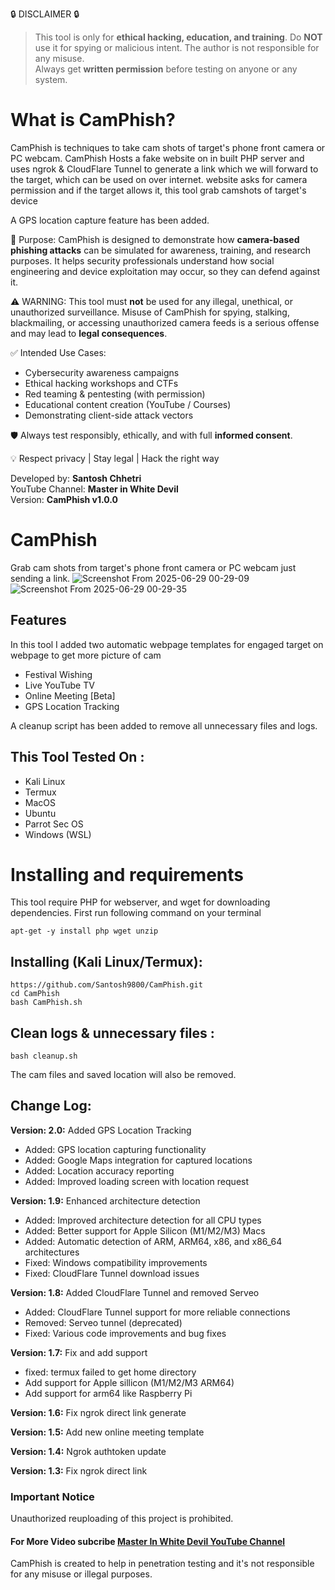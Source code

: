 🔒 DISCLAIMER 🔒

> This tool is only for **ethical hacking, education, and training**. Do **NOT** use it for spying or malicious intent. The author is not responsible for any misuse.  
> Always get **written permission** before testing on anyone or any system.

# What is CamPhish?
<p>CamPhish is techniques to take cam shots of target's phone front camera or PC webcam. CamPhish Hosts a fake website on in built PHP server and uses ngrok & CloudFlare Tunnel to generate a link which we will forward to the target, which can be used on over internet. website asks for camera permission and if the target allows it, this tool grab camshots of target's device

A GPS location capture feature has been added.</p>

📌 Purpose:
CamPhish is designed to demonstrate how **camera-based phishing attacks** can be simulated for awareness, training, and research purposes. It helps security professionals understand how social engineering and device exploitation may occur, so they can defend against it.

⚠️ WARNING:
This tool must **not** be used for any illegal, unethical, or unauthorized surveillance. Misuse of CamPhish for spying, stalking, blackmailing, or accessing unauthorized camera feeds is a serious offense and may lead to **legal consequences**.

✅ Intended Use Cases:
- Cybersecurity awareness campaigns  
- Ethical hacking workshops and CTFs  
- Red teaming & pentesting (with permission)  
- Educational content creation (YouTube / Courses)  
- Demonstrating client-side attack vectors

🛡️ Always test responsibly, ethically, and with full **informed consent**.

💡 Respect privacy | Stay legal | Hack the right way

Developed by: **Santosh Chhetri**  
YouTube Channel: **Master in White Devil**  
Version: **CamPhish v1.0.0**


# CamPhish
Grab cam shots from target's phone front camera or PC webcam just sending a link.
![Screenshot From 2025-06-29 00-29-09](https://github.com/user-attachments/assets/007d1a9e-3045-4aea-8be5-8d9d5dacf1dc)
<br>
![Screenshot From 2025-06-29 00-29-35](https://github.com/user-attachments/assets/67bd7de3-e062-448d-b636-65119d18d871)

## Features
<p>In this tool I added two automatic webpage templates for engaged target on webpage to get more picture of cam</p>
<ul>
  <li>Festival Wishing</li>
  <li>Live YouTube TV</li>
  <li>Online Meeting [Beta]</li>
  <li>GPS Location Tracking</li>
</ul>
<p>A cleanup script has been added to remove all unnecessary files and logs.</p>

## This Tool Tested On :
<ul>
  <li>Kali Linux</li>
  <li>Termux</li>
  <li>MacOS</li>
  <li>Ubuntu</li>
  <li>Parrot Sec OS</li>
  <li>Windows (WSL)</li>
</ul>

# Installing and requirements
<p>This tool require PHP for webserver, and wget for downloading dependencies. First run following command on your terminal</p>

```
apt-get -y install php wget unzip
```

## Installing (Kali Linux/Termux):

```
https://github.com/Santosh9800/CamPhish.git
cd CamPhish
bash CamPhish.sh
```

## Clean logs & unnecessary files :

```
bash cleanup.sh
```
<p>The cam files and saved location will also be removed.</p>

## Change Log:

<p><b>Version: 2.0:</b> Added GPS Location Tracking</p>
<ul>
  <li>Added: GPS location capturing functionality</li>
  <li>Added: Google Maps integration for captured locations</li>
  <li>Added: Location accuracy reporting</li>
  <li>Added: Improved loading screen with location request</li>
</ul>

<p><b>Version: 1.9:</b> Enhanced architecture detection</p>
<ul>
  <li>Added: Improved architecture detection for all CPU types</li>
  <li>Added: Better support for Apple Silicon (M1/M2/M3) Macs</li>
  <li>Added: Automatic detection of ARM, ARM64, x86, and x86_64 architectures</li>
  <li>Fixed: Windows compatibility improvements</li>
  <li>Fixed: CloudFlare Tunnel download issues</li>
</ul>

<p><b>Version: 1.8:</b> Added CloudFlare Tunnel and removed Serveo</p>
<ul>
  <li>Added: CloudFlare Tunnel support for more reliable connections</li>
  <li>Removed: Serveo tunnel (deprecated)</li>
  <li>Fixed: Various code improvements and bug fixes</li>
</ul>

<p><b>Version: 1.7:</b> Fix and add support</p>
<ul>
  <li>fixed: termux failed to get home directory</li>
  <li>Add support for Apple sillicon (M1/M2/M3 ARM64)</li>
  <li>Add support for arm64 like Raspberry Pi</li>
</ul>
<p><b>Version: 1.6:</b> Fix ngrok direct link generate</p>
<p><b>Version: 1.5:</b> Add new online meeting template</p>
<p><b>Version: 1.4:</b> Ngrok authtoken update</p>
<p><b>Version: 1.3:</b> Fix ngrok direct link</p>

### Important Notice
Unauthorized reuploading of this project is prohibited.

#### For More Video subcribe <a href="https://www.youtube.com/@mastersinwhitedevil">Master In White Devil YouTube Channel</a>
<p>CamPhish is created to help in penetration testing and it's not responsible for any misuse or illegal purposes.</p>
